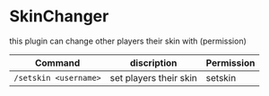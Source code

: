 # SkinChanger

this plugin can change other players their skin with (permission)

Command | discription| Permission
--- | --- | ---
`/setskin <username>` | set players their skin | setskin
